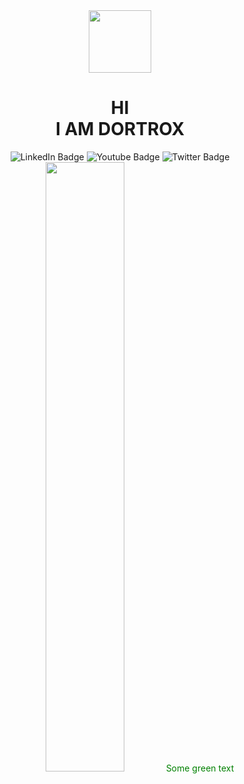<div id="header" align="center">
  <img src="https://user-images.githubusercontent.com/78467470/168476573-b0df52f2-c02b-4c41-abc2-46764bc7375c.png" width="100"/>
  <h1>HI<br> I AM DORTROX</h1>
</div>
<div id="badges" align="center">
  <img src="https://img.shields.io/badge/LinkedIn-blue?style=for-the-badge&logo=linkedin&logoColor=white" alt="LinkedIn Badge"/>
  <img src="https://img.shields.io/badge/YouTube-blueviolet?style=for-the-badge&logo=youtube&logoColor=white" alt="Youtube Badge"/>
  <img src="https://img.shields.io/badge/Twitter-blue?style=for-the-badge&logo=twitter&logoColor=white" alt="Twitter Badge"/>
</div>
<div id="header" align="center">
  <img src="https://media4.giphy.com/media/ntMpS9fBFZfPy/giphy.gif?cid=790b761180095a5ce3e61c162fb9d452466c22662b63cb57&rid=giphy.gif&ct=g" width="50%"/>
  <font color="green"> Some green text </font>
</div>

